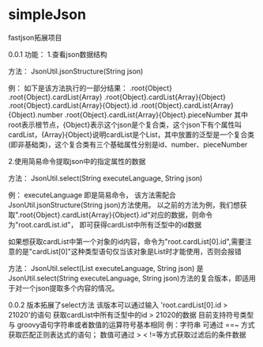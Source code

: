 # simpleJson
fastjson拓展项目

0.0.1 功能：
1.查看json数据结构

方法： JsonUtil.jsonStructure(String json)

例：
如下是该方法执行的一部分结果：
.root{Object}
.root{Object}.cardList{Array}
.root{Object}.cardList{Array}{Object}
.root{Object}.cardList{Array}{Object}.id
.root{Object}.cardList{Array}{Object}.number
.root{Object}.cardList{Array}{Object}.pieceNumber
其中root表示根节点，{Object}表示这个json是个复合类，这个json下有个属性叫cardList，{Array}{Object}说明cardList是个List，其中放置的泛型是一个复合类(即非基础类)，这个复合类有三个基础属性分别是id、number、pieceNumber

2.使用简易命令提取json中的指定属性的数据

方法： JsonUtil.select(String executeLanguage, String json)

例：
executeLanguage 即是简易命令， 该方法需配合JsonUtil.jsonStructure(String json)方法使用。
以之前的方法为例，我们想获取".root{Object}.cardList{Array}{Object}.id"对应的数据，则命令为"root.cardList.id"， 即可获得cardList中所有泛型中的id数据

如果想获取cardList中第一个对象的id内容，命令为"root.cardList[0].id",需要注意的是"cardList[0]"这种类型语句仅当该对象是List时才能使用，否则会报错

方法： JsonUtil.select(List<String> executeLanguage, String json)
是JsonUtil.select(String executeLanguage, String json)方法的复合版本，即适用于对一个json提取多个内容的情况。

0.0.2 版本拓展了select方法
该版本可以通过输入 'root.cardList[0].id > 21020'的语句 获取cardList中所有泛型中的id > 21020的数据
目前支持符号类型 与 groovy语句字符串或者数值的运算符号基本相同
例：字符串 可通过 ==~ 方式 获取匹配正则表达式的语句； 数值可通过 > < !=等方式获取过滤后的条件数据


